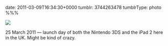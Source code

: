 date: 2011-03-09T16:34:30+0000
tumblr: 3744263478
tumblrType: photo
%%%

![](tumblr_lhsu1iEnyK1qbnvjco1_1280.jpg)

25 March 2011 — launch day of both the Nintendo 3DS and the iPad 2 here in the UK. Might be kind of crazy. 
